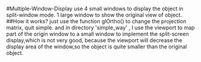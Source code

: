 #Multiple-Window-Display
use 4 small windows to display the object in split-window mode.
1 large window to show the original view of object.
##How it works?
just use the function glOrtho() to change the projection matrix, quit simple.
and in directory 'simple_way' , I use the viewport to map part of the origin window to a small window to implement the split-screen display,which is not very good, because the viewport will decrease the display area of the window,so the object is quite smaller than the original object.
